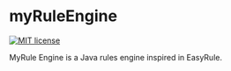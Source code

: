# myRuleEngine

[![MIT license](http://img.shields.io/badge/license-MIT-brightgreen.svg?style=flat)](http://opensource.org/licenses/MIT)

MyRule Engine is a Java rules engine inspired in EasyRule.
